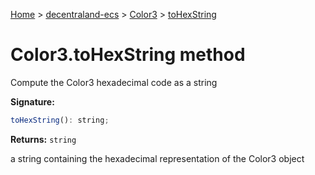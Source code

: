 [Home](./index) &gt; [decentraland-ecs](./decentraland-ecs.md) &gt; [Color3](./decentraland-ecs.color3.md) &gt; [toHexString](./decentraland-ecs.color3.tohexstring.md)

# Color3.toHexString method

Compute the Color3 hexadecimal code as a string

**Signature:**
```javascript
toHexString(): string;
```
**Returns:** `string`

a string containing the hexadecimal representation of the Color3 object
